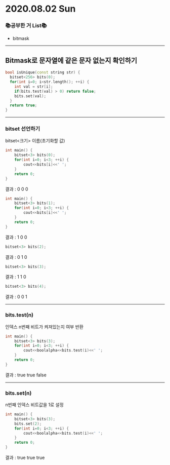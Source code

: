 # 2020.08.02 Sun

### **📚공부한 거 List**📚

- bitmask

------

## Bitmask로 문자열에 같은 문자 없는지 확인하기

```c++
bool isUnique(const string str) {
  bitset<256> bits(0);
  for(int i=0; i<str.length(); ++i) {
    int val = str[i];
    if(bits.test(val) > 0) return false;
    bits.set(val);
  }
  return true;
}
```

----

### bitset 선언하기

bitset<크기> 이름(초기화할 값)

```c++
int main() {
    bitset<3> bits(0);
    for(int i=0; i<3; ++i) {
        cout<<bits[i]<<' ';
    }
    return 0;
}
```

결과 : 0 0 0

```c++
int main() {
    bitset<3> bits(1);
    for(int i=0; i<3; ++i) {
        cout<<bits[i]<<' ';
    }
    return 0;
}
```

결과 : 1 0 0 

```c++
bitset<3> bits(2);
```

결과 : 0 1 0

```c++
bitset<3> bits(3);
```

결과 : 1 1 0

```c++
bitset<3> bits(4);
```

결과 : 0 0 1

------

### bits.test(n)

인덱스 n번째 비트가 켜져있는지 여부 반환

```c++
int main() {
    bitset<3> bits(3);
    for(int i=0; i<3; ++i) {
        cout<<boolalpha<<bits.test(i)<<' ';
    }
    return 0;
}
```

결과 : true true false 

-----

### bits.set(n)

n번째 인덱스 비트값을 1로 설정

```c++
int main() {
    bitset<3> bits(3);
    bits.set(2);
    for(int i=0; i<3; ++i) {
        cout<<boolalpha<<bits.test(i)<<' ';
    }
    return 0;
}
```

결과 :  true true true